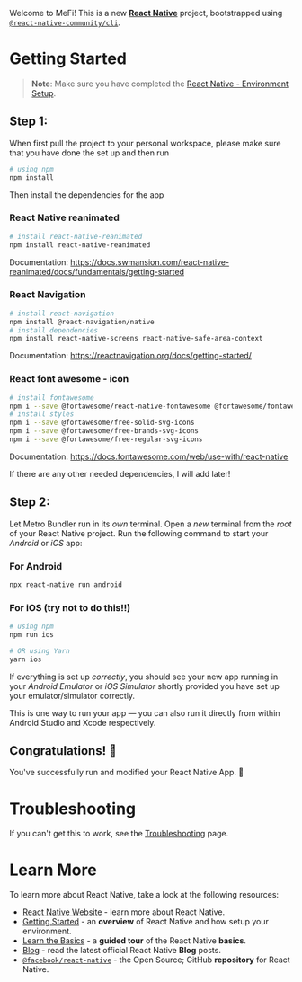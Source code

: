 Welcome to MeFi!
This is a new [**React Native**](https://reactnative.dev) project, bootstrapped using [`@react-native-community/cli`](https://github.com/react-native-community/cli).

# Getting Started

>**Note**: Make sure you have completed the [React Native - Environment Setup](https://reactnative.dev/docs/set-up-your-environment).

## Step 1:

When first pull the project to your personal workspace, please make sure that you have done the set up and then run

```bash
# using npm
npm install
```
Then install the dependencies for the app
### React Native reanimated
```bash
# install react-native-reanimated
npm install react-native-reanimated
```
Documentation: https://docs.swmansion.com/react-native-reanimated/docs/fundamentals/getting-started

### React Navigation
```bash
# install react-navigation
npm install @react-navigation/native
# install dependencies
npm install react-native-screens react-native-safe-area-context
```
Documentation: https://reactnavigation.org/docs/getting-started/

### React font awesome - icon
```bash
# install fontawesome
npm i --save @fortawesome/react-native-fontawesome @fortawesome/fontawesome-svg-core react-native-svg
# install styles
npm i --save @fortawesome/free-solid-svg-icons
npm i --save @fortawesome/free-brands-svg-icons
npm i --save @fortawesome/free-regular-svg-icons
```
Documentation: https://docs.fontawesome.com/web/use-with/react-native

If there are any other needed dependencies, I will add later!

## Step 2: 

Let Metro Bundler run in its _own_ terminal. Open a _new_ terminal from the _root_ of your React Native project. Run the following command to start your _Android_ or _iOS_ app:

### For Android

```bash
npx react-native run android
```

### For iOS (try not to do this!!)

```bash
# using npm
npm run ios

# OR using Yarn
yarn ios
```

If everything is set up _correctly_, you should see your new app running in your _Android Emulator_ or _iOS Simulator_ shortly provided you have set up your emulator/simulator correctly.

This is one way to run your app — you can also run it directly from within Android Studio and Xcode respectively.


## Congratulations! :tada:

You've successfully run and modified your React Native App. :partying_face:


# Troubleshooting

If you can't get this to work, see the [Troubleshooting](https://reactnative.dev/docs/troubleshooting) page.

# Learn More

To learn more about React Native, take a look at the following resources:

- [React Native Website](https://reactnative.dev) - learn more about React Native.
- [Getting Started](https://reactnative.dev/docs/environment-setup) - an **overview** of React Native and how setup your environment.
- [Learn the Basics](https://reactnative.dev/docs/getting-started) - a **guided tour** of the React Native **basics**.
- [Blog](https://reactnative.dev/blog) - read the latest official React Native **Blog** posts.
- [`@facebook/react-native`](https://github.com/facebook/react-native) - the Open Source; GitHub **repository** for React Native.
